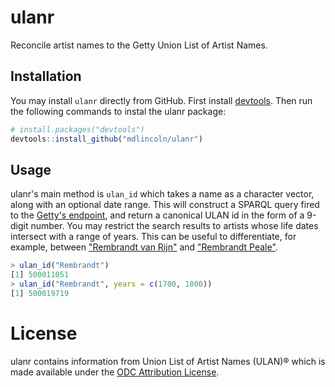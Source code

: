 # ulanr

Reconcile artist names to the Getty Union List of Artist Names.

## Installation

You may install `ulanr` directly from GitHub. First install 
[devtools](http://cran.r-project.org/web/packages/devtools/index.html).
Then run the following commands to instal the ulanr package:

```r 
# install.packages("devtools")
devtools::install_github("mdlincoln/ulanr") 
```

## Usage

ulanr's main method is `ulan_id` which takes a name as a character vector, along with an optional date range.
This will construct a SPARQL query fired to the [Getty's endpoint](http://vocab.getty.edu/sparql), and return a canonical ULAN id in the form of a 9-digit number.
You may restrict the search results to artists whose life dates intersect with a range of years.
This can be useful to differentiate, for example, between ["Rembrandt van Rijn"](http://vocab.getty.edu/ulan/500011051) and ["Rembrandt Peale"](http://vocab.getty.edu/ulan/500019719).

```r
> ulan_id("Rembrandt")
[1] 500011051
> ulan_id("Rembrandt", years = c(1700, 1800))
[1] 500019719
```
# License

ulanr contains information from Union List of Artist Names (ULAN)® which is made available under the [ODC Attribution License](http://opendatacommons.org/licenses/by/1.0/).
